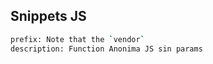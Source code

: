 ## Snippets JS

```sh
prefix: Note that the `vendor`
description: Function Anonima JS sin params
```
##
